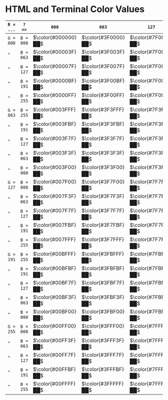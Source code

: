 # HTML and Terminal Color Values

`R = ...`|`? =>`   |`000`              |`063`              |`127`              |`191`              |`255`
---------|---------|-------------------|-------------------|-------------------|-------------------|-----
`G = 000`|`B = 000`|$\color{#000000}██$|$\color{#3F0000}██$|$\color{#7F0000}██$|$\color{#BF0000}██$|$\color{#FF0000}██$
`^`      |`B = 063`|$\color{#00003F}██$|$\color{#3F003F}██$|$\color{#7F003F}██$|$\color{#BF003F}██$|$\color{#FF003F}██$
`^`      |`B = 127`|$\color{#00007F}██$|$\color{#3F007F}██$|$\color{#7F007F}██$|$\color{#BF007F}██$|$\color{#FF007F}██$
`^`      |`B = 191`|$\color{#0000BF}██$|$\color{#3F00BF}██$|$\color{#7F00BF}██$|$\color{#BF00BF}██$|$\color{#FF00BF}██$
`^`      |`B = 255`|$\color{#0000FF}██$|$\color{#3F00FF}██$|$\color{#7F00FF}██$|$\color{#BF00FF}██$|$\color{#FF00FF}██$
`G = 063`|`B = 255`|$\color{#003FFF}██$|$\color{#3F3FFF}██$|$\color{#7F3FFF}██$|$\color{#BF3FFF}██$|$\color{#FF3FFF}██$
`^`      |`B = 191`|$\color{#003FBF}██$|$\color{#3F3FBF}██$|$\color{#7F3FBF}██$|$\color{#BF3FBF}██$|$\color{#FF3FBF}██$
`^`      |`B = 127`|$\color{#003F7F}██$|$\color{#3F3F7F}██$|$\color{#7F3F7F}██$|$\color{#BF3F7F}██$|$\color{#FF3F7F}██$
`^`      |`B = 063`|$\color{#003F3F}██$|$\color{#3F3F3F}██$|$\color{#7F3F3F}██$|$\color{#BF3F3F}██$|$\color{#FF3F3F}██$
`^`      |`B = 000`|$\color{#003F00}██$|$\color{#3F3F00}██$|$\color{#7F3F00}██$|$\color{#BF3F00}██$|$\color{#FF3F00}██$
`G = 127`|`B = 000`|$\color{#007F00}██$|$\color{#3F7F00}██$|$\color{#7F7F00}██$|$\color{#BF7F00}██$|$\color{#FF7F00}██$
`^`      |`B = 063`|$\color{#007F3F}██$|$\color{#3F7F3F}██$|$\color{#7F7F3F}██$|$\color{#BF7F3F}██$|$\color{#FF7F3F}██$
`^`      |`B = 127`|$\color{#007F7F}██$|$\color{#3F7F7F}██$|$\color{#7F7F7F}██$|$\color{#BF7F7F}██$|$\color{#FF7F7F}██$
`^`      |`B = 191`|$\color{#007FBF}██$|$\color{#3F7FBF}██$|$\color{#7F7FBF}██$|$\color{#BF7FBF}██$|$\color{#FF7FBF}██$
`^`      |`B = 255`|$\color{#007FFF}██$|$\color{#3F7FFF}██$|$\color{#7F7FFF}██$|$\color{#BF7FFF}██$|$\color{#FF7FFF}██$
`G = 191`|`B = 255`|$\color{#00BFFF}██$|$\color{#3FBFFF}██$|$\color{#7FBFFF}██$|$\color{#BFBFFF}██$|$\color{#FFBFFF}██$
`^`      |`B = 191`|$\color{#00BFBF}██$|$\color{#3FBFBF}██$|$\color{#7FBFBF}██$|$\color{#BFBFBF}██$|$\color{#FFBFBF}██$
`^`      |`B = 127`|$\color{#00BF7F}██$|$\color{#3FBF7F}██$|$\color{#7FBF7F}██$|$\color{#BFBF7F}██$|$\color{#FFBF7F}██$
`^`      |`B = 063`|$\color{#00BF3F}██$|$\color{#3FBF3F}██$|$\color{#7FBF3F}██$|$\color{#BFBF3F}██$|$\color{#FFBF3F}██$
`^`      |`B = 000`|$\color{#00BF00}██$|$\color{#3FBF00}██$|$\color{#7FBF00}██$|$\color{#BFBF00}██$|$\color{#FFBF00}██$
`G = 255`|`B = 000`|$\color{#00FF00}██$|$\color{#3FFF00}██$|$\color{#7FFF00}██$|$\color{#BFFF00}██$|$\color{#FFFF00}██$
`^`      |`B = 063`|$\color{#00FF3F}██$|$\color{#3FFF3F}██$|$\color{#7FFF3F}██$|$\color{#BFFF3F}██$|$\color{#FFFF3F}██$
`^`      |`B = 127`|$\color{#00FF7F}██$|$\color{#3FFF7F}██$|$\color{#7FFF7F}██$|$\color{#BFFF7F}██$|$\color{#FFFF7F}██$
`^`      |`B = 191`|$\color{#00FFBF}██$|$\color{#3FFFBF}██$|$\color{#7FFFBF}██$|$\color{#BFFFBF}██$|$\color{#FFFFBF}██$
`^`      |`B = 255`|$\color{#00FFFF}██$|$\color{#3FFFFF}██$|$\color{#7FFFFF}██$|$\color{#BFFFFF}██$|$\color{#FFFFFF}██$
